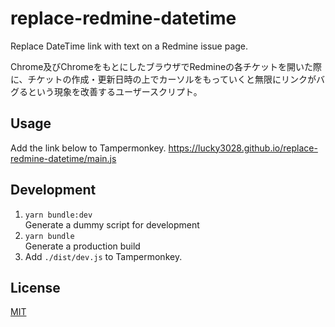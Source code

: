 # replace-redmine-datetime

Replace DateTime link with text on a Redmine issue page.

Chrome及びChromeをもとにしたブラウザでRedmineの各チケットを開いた際に、チケットの作成・更新日時の上でカーソルをもっていくと無限にリンクがバグるという現象を改善するユーザースクリプト。

## Usage

Add the link below to Tampermonkey.
<https://lucky3028.github.io/replace-redmine-datetime/main.js>

## Development

1. `yarn bundle:dev`  
Generate a dummy script for development
1. `yarn bundle`  
Generate a production build
1. Add `./dist/dev.js` to Tampermonkey.

## License

[MIT](./LICENSE)
